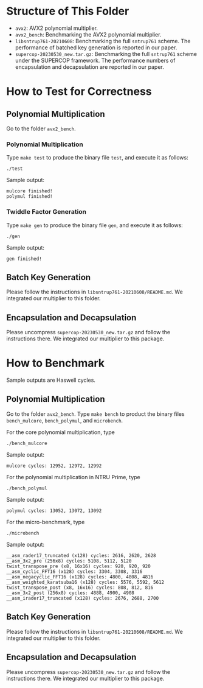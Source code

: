 
# Structure of This Folder

- `avx2`: AVX2 polynomial multiplier.
- `avx2_bench`: Benchmarking the AVX2 polynomial multiplier.
- `libsntrup761-20210608`: Benchmarking the full `sntrup761` scheme. The performance of batched key generation is reported in our paper.
- `supercop-20230530_new.tar.gz`: Benchmarking the full `sntrup761` scheme under the SUPERCOP framework. The performance numbers of encapsulation and decapsulation are reported in our paper.

# How to Test for Correctness

## Polynomial Multiplication
Go to the folder `avx2_bench`.

### Polynomial Multiplication
Type `make test` to produce the binary file `test`, and execute it as follows:
```
./test
```
Sample output:
```
mulcore finished!
polymul finished!
```

### Twiddle Factor Generation
Type `make gen` to produce the binary file `gen`, and execute it as follows:
```
./gen
```
Sample output:
```
gen finished!
```

## Batch Key Generation

Please follow the instructions in `libsntrup761-20210608/README.md`.
We integrated our multiplier to this folder.

## Encapsulation and Decapsulation

Please uncompress `supercop-20230530_new.tar.gz` and follow the instructions there.
We integrated our multiplier to this package.

# How to Benchmark

Sample outputs are Haswell cycles.

## Polynomial Multiplication
Go to the folder `avx2_bench`.
Type `make bench` to product the binary files `bench_mulcore`, `bench_polymul`, and `microbench`.

For the core polynomial multiplication,
type
```
./bench_mulcore
```
Sample output:
```
mulcore cycles: 12952, 12972, 12992
```

For the polynomial multiplication in NTRU Prime,
type
```
./bench_polymul
```
Sample output:
```
polymul cycles: 13052, 13072, 13092
```

For the micro-benchmark,
type
```
./microbench
```
Sample output:
```
__asm_rader17_truncated (x128) cycles: 2616, 2620, 2628
__asm_3x2_pre (256x8) cycles: 5108, 5112, 5120
twist_transpose_pre (x8, 16x16) cycles: 920, 920, 920
__asm_cyclic_FFT16 (x128) cycles: 3304, 3308, 3316
__asm_negacyclic_FFT16 (x128) cycles: 4800, 4808, 4816
__asm_weighted_karatsuba16 (x128) cycles: 5576, 5592, 5612
twist_transpose_post (x8, 16x16) cycles: 808, 812, 816
__asm_3x2_post (256x8) cycles: 4888, 4900, 4908
__asm_irader17_truncated (x128) cycles: 2676, 2688, 2700
```

## Batch Key Generation

Please follow the instructions in `libsntrup761-20210608/README.md`.
We integrated our multiplier to this folder.

## Encapsulation and Decapsulation

Please uncompress `supercop-20230530_new.tar.gz` and follow the instructions there.
We integrated our multiplier to this package.

